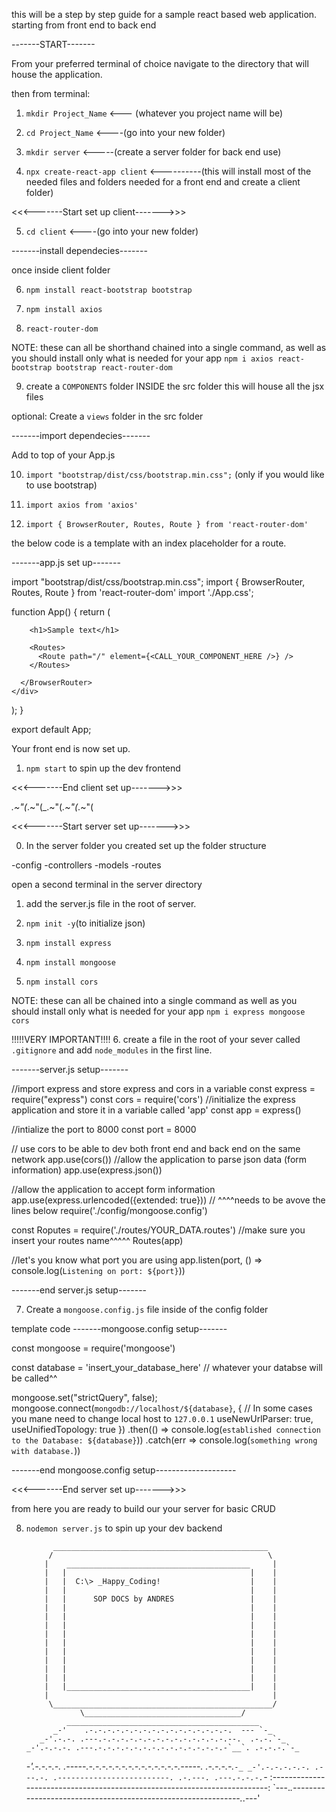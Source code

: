 this will be a step by step guide for a sample react based web application.
starting from front end to back end

-------START-------

From your preferred terminal of choice navigate to the directory that will house the application.

then from terminal:

1. `mkdir Project_Name` <--- (whatever you project name will be)

2. `cd Project_Name` <----(go into your new folder)

3. `mkdir server` <-----(create a server folder for back end use)

4. `npx create-react-app client` <----------(this will install most of the needed files and folders needed for a front end and create a client folder)


<<<-------Start set up client------->>>

5. `cd client` <----(go into your new folder)

-------install dependecies-------

 once inside client folder 

6. `npm install react-bootstrap bootstrap`

7. `npm install axios`

8. `react-router-dom`


NOTE: these can all be shorthand chained into a single command, as well as you should install only what is needed for your app
`npm i axios react-bootstrap bootstrap react-router-dom`

9. create a `COMPONENTS` folder INSIDE the src folder this will house all the jsx files

optional: Create a `views` folder in the src folder


-------import dependecies-------

Add to top of your App.js 

10. `import "bootstrap/dist/css/bootstrap.min.css";` (only if you would like to use bootstrap)

11. `import axios from 'axios'`
 
12. `import { BrowserRouter, Routes, Route } from 'react-router-dom'`


the below code is a template with an index placeholder for a route.

-------app.js set up-------
<!-------copy paste starting below this line------->

import "bootstrap/dist/css/bootstrap.min.css";
import { BrowserRouter, Routes, Route } from 'react-router-dom'
import './App.css';

function App() {
  return (
    <div className="App">
      <BrowserRouter>

        <h1>Sample text</h1>

        <Routes>
          <Route path="/" element={<CALL_YOUR_COMPONENT_HERE />} />
        </Routes>

      </BrowserRouter>
    </div>
  );
}

export default App;

<!-------copy paste ending above this line------->

Your front end is now set up.

1.  `npm start` to spin up the dev frontend

<<<-------End client set up------->>>

_.~"(_.~"(_.~"(_.~"(_.~"(

<<<-------Start server set up------->>>

0. In the server folder you created set up the folder structure

-config
-controllers
-models
-routes

 open a second terminal in the server directory

1. add the server.js file in the root of server.

2. `npm init -y`(to initialize json)

3. `npm install express`

4. `npm install mongoose`

5. `npm install cors`

NOTE: these can all be chained into a single command as well as you should install only what is needed for your app
`npm i express mongoose cors`

!!!!!VERY IMPORTANT!!!!
6. create a file in the root of your sever called `.gitignore` and add `node_modules` in the first line. 

-------server.js setup-------
<!-------copy paste starting below this line------->

//import express and store express and cors in a variable
const express = require("express")
const cors = require('cors')
//initialize the express application and store it in a variable called 'app'
const app = express()

//intialize the port to 8000
const port = 8000

// use cors to be able to dev both front end and back end on the same network
app.use(cors())
//allow the application to parse json data (form information)
app.use(express.json())

//allow the application to accept form information
app.use(express.urlencoded({extended: true}))
// ^^^^needs to be avove the lines below 
require('./config/mongoose.config')

const Roputes = require('./routes/YOUR_DATA.routes')
//make sure you insert your routes name^^^^^
Routes(app)

//let's you know what port you are using
app.listen(port, () => console.log(`Listening on port: ${port}`))

<!-------copy paste ending above this line -->
-------end server.js setup-------

7. Create  a `mongoose.config.js` file inside of the config folder

template code
-------mongoose.config setup-------
<!-- copy paste starting below this line -->

const mongoose = require('mongoose')

const database = 'insert_your_database_here' 
// whatever your databse will be called^^

mongoose.set("strictQuery", false);
mongoose.connect(`mongodb://localhost/${database}`, {
  // In some cases you mane need to change local host to `127.0.0.1` 
    useNewUrlParser: true,
    useUnifiedTopology: true
})
    .then(() => console.log(`established connection to the Database: ${database}`))
    .catch(err => console.log(`something wrong with database.`))

<!-- copy paste ending above this line------->
-------end mongoose.config setup--------------------

<<<-------End server set up------->>>

from here you are ready to build our your server for basic CRUD

8. `nodemon server.js` to spin up your dev backend

             ________________________________________________
            /                                                \
           |    _________________________________________     |
           |   |                                         |    |
           |   |  C:\> _Happy_Coding!                    |    |
           |   |                                         |    |
           |   |      SOP DOCS by ANDRES                 |    |
           |   |                                         |    |
           |   |                                         |    |
           |   |                                         |    |
           |   |                                         |    |
           |   |                                         |    |
           |   |                                         |    |
           |   |                                         |    |
           |   |                                         |    |
           |   |                                         |    |
           |   |_________________________________________|    |
           |                                                  |
            \_________________________________________________/
                   \___________________________________/
                ___________________________________________
             _-'    .-.-.-.-.-.-.-.-.-.-.-.-.-.-.-.-.  --- `-_
          _-'.-.-. .---.-.-.-.-.-.-.-.-.-.-.-.-.-.-.--.  .-.-.`-_
       _-'.-.-.-. .---.-.-.-.-.-.-.-.-.-.-.-.-.-.-.-`__`. .-.-.-.`-_
    _-'.-.-.-.-. .-----.-.-.-.-.-.-.-.-.-.-.-.-.-.-.-----. .-.-.-.-.`-_
 _-'.-.-.-.-.-. .---.-. .-------------------------. .-.---. .---.-.-.-.`-_
:-------------------------------------------------------------------------:
`---._.-------------------------------------------------------------._.---'
